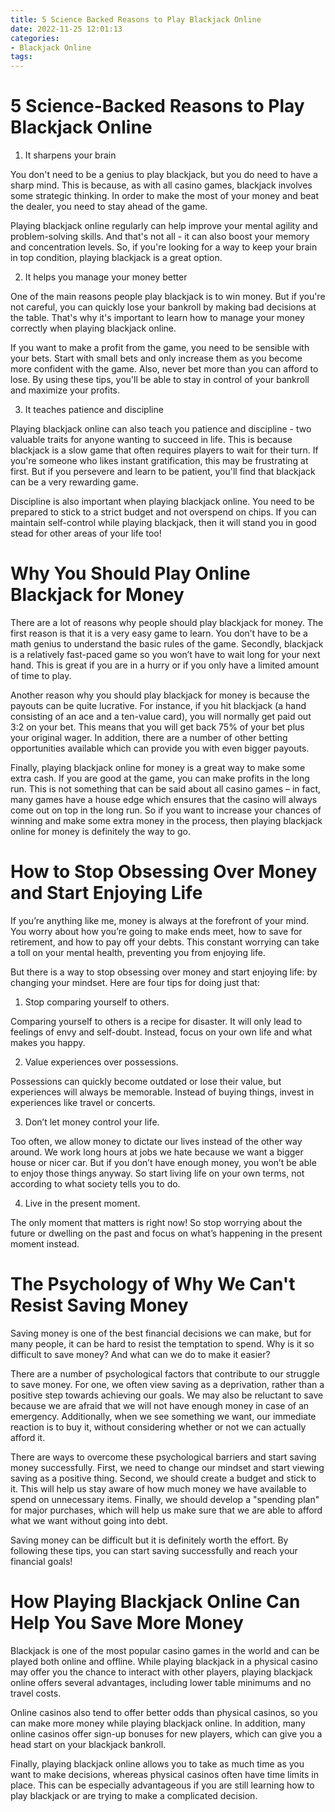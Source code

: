 ```yaml
---
title: 5 Science Backed Reasons to Play Blackjack Online 
date: 2022-11-25 12:01:13
categories:
- Blackjack Online
tags:
---
```



#  5 Science-Backed Reasons to Play Blackjack Online 

1. It sharpens your brain

You don't need to be a genius to play blackjack, but you do need to have a sharp mind. This is because, as with all casino games, blackjack involves some strategic thinking. In order to make the most of your money and beat the dealer, you need to stay ahead of the game.

Playing blackjack online regularly can help improve your mental agility and problem-solving skills. And that's not all - it can also boost your memory and concentration levels. So, if you're looking for a way to keep your brain in top condition, playing blackjack is a great option.

2. It helps you manage your money better

One of the main reasons people play blackjack is to win money. But if you're not careful, you can quickly lose your bankroll by making bad decisions at the table. That's why it's important to learn how to manage your money correctly when playing blackjack online.

If you want to make a profit from the game, you need to be sensible with your bets. Start with small bets and only increase them as you become more confident with the game. Also, never bet more than you can afford to lose. By using these tips, you'll be able to stay in control of your bankroll and maximize your profits.

3. It teaches patience and discipline

Playing blackjack online can also teach you patience and discipline - two valuable traits for anyone wanting to succeed in life. This is because blackjack is a slow game that often requires players to wait for their turn. If you're someone who likes instant gratification, this may be frustrating at first. But if you persevere and learn to be patient, you'll find that blackjack can be a very rewarding game.

Discipline is also important when playing blackjack online. You need to be prepared to stick to a strict budget and not overspend on chips. If you can maintain self-control while playing blackjack, then it will stand you in good stead for other areas of your life too!


#  Why You Should Play Online Blackjack for Money 

There are a lot of reasons why people should play blackjack for money. The first reason is that it is a very easy game to learn. You don’t have to be a math genius to understand the basic rules of the game. Secondly, blackjack is a relatively fast-paced game so you won’t have to wait long for your next hand. This is great if you are in a hurry or if you only have a limited amount of time to play.

Another reason why you should play blackjack for money is because the payouts can be quite lucrative. For instance, if you hit blackjack (a hand consisting of an ace and a ten-value card), you will normally get paid out 3:2 on your bet. This means that you will get back 75% of your bet plus your original wager. In addition, there are a number of other betting opportunities available which can provide you with even bigger payouts.

Finally, playing blackjack online for money is a great way to make some extra cash. If you are good at the game, you can make profits in the long run. This is not something that can be said about all casino games – in fact, many games have a house edge which ensures that the casino will always come out on top in the long run. So if you want to increase your chances of winning and make some extra money in the process, then playing blackjack online for money is definitely the way to go.

#  How to Stop Obsessing Over Money and Start Enjoying Life 

If you’re anything like me, money is always at the forefront of your mind. You worry about how you’re going to make ends meet, how to save for retirement, and how to pay off your debts. This constant worrying can take a toll on your mental health, preventing you from enjoying life.

But there is a way to stop obsessing over money and start enjoying life: by changing your mindset. Here are four tips for doing just that:

1. Stop comparing yourself to others.

Comparing yourself to others is a recipe for disaster. It will only lead to feelings of envy and self-doubt. Instead, focus on your own life and what makes you happy.

2. Value experiences over possessions.

Possessions can quickly become outdated or lose their value, but experiences will always be memorable. Instead of buying things, invest in experiences like travel or concerts.

3. Don’t let money control your life.

Too often, we allow money to dictate our lives instead of the other way around. We work long hours at jobs we hate because we want a bigger house or nicer car. But if you don’t have enough money, you won’t be able to enjoy those things anyway. So start living life on your own terms, not according to what society tells you to do.

4. Live in the present moment.

The only moment that matters is right now! So stop worrying about the future or dwelling on the past and focus on what’s happening in the present moment instead.

#  The Psychology of Why We Can't Resist Saving Money 

 Saving money is one of the best financial decisions we can make, but for many people, it can be hard to resist the temptation to spend. Why is it so difficult to save money? And what can we do to make it easier?

There are a number of psychological factors that contribute to our struggle to save money. For one, we often view saving as a deprivation, rather than a positive step towards achieving our goals. We may also be reluctant to save because we are afraid that we will not have enough money in case of an emergency. Additionally, when we see something we want, our immediate reaction is to buy it, without considering whether or not we can actually afford it.

There are ways to overcome these psychological barriers and start saving money successfully. First, we need to change our mindset and start viewing saving as a positive thing. Second, we should create a budget and stick to it. This will help us stay aware of how much money we have available to spend on unnecessary items. Finally, we should develop a "spending plan" for major purchases, which will help us make sure that we are able to afford what we want without going into debt.

Saving money can be difficult but it is definitely worth the effort. By following these tips, you can start saving successfully and reach your financial goals!

#  How Playing Blackjack Online Can Help You Save More Money

Blackjack is one of the most popular casino games in the world and can be played both online and offline. While playing blackjack in a physical casino may offer you the chance to interact with other players, playing blackjack online offers several advantages, including lower table minimums and no travel costs.

Online casinos also tend to offer better odds than physical casinos, so you can make more money while playing blackjack online. In addition, many online casinos offer sign-up bonuses for new players, which can give you a head start on your blackjack bankroll.

Finally, playing blackjack online allows you to take as much time as you want to make decisions, whereas physical casinos often have time limits in place. This can be especially advantageous if you are still learning how to play blackjack or are trying to make a complicated decision.
